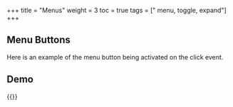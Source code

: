 +++
title = "Menus"
weight = 3
toc = true
tags = [" menu, toggle, expand"]
+++

## Menu Buttons

Here is an example of the menu button being activated on the click event.

## Demo
{{<demo caption="Menu Button">}}
	<script type="text/javascript">
		const menuButton = demo.getElementById('menu-btn-example1');

	menuButton.addEventListener('click', function(){
	let expanded = this.getAttribute('aria-expanded') === 'true';
	this.setAttribute('aria-expanded', !expanded);
	let exampleMenu = this.nextElementSibling;
	exampleMenu.hidden = !exampleMenu.hidden;
});
	</script>
	<style>
		button {
    		font-size: 1.25rem;
    		border-radius: 0.33em;
    		font-family: inherit;
    		background: #111;
    		color: #fefefe;
    		padding: 0.75rem;
    		border: 0;
		}
		ul {
			list-style: none;
			width: 150px;
			margin-top: 0px;
			padding-left: 0px;
			border-bottom-left-radius: 0.33em;
    		border-bottom-right-radius: 0.33em;
    		border-top-right-radius: 0.33em;
    		border: 1px solid black;
		}
		ul > li {
    		font-size: 1.25rem;
    		font-family: inherit;
    		background: #fff;
    		color: #000;
    		padding: 0.75rem;
    		border: 1px solid black;

		}
		ul > li a {
			width: 100%;
		}
		ul > li:hover {
			background-color: aliceblue;
		}
		ul > li a:focus {
			background-color: aliceblue;
		}
	</style>
<nav>
	<button id="menu-btn-example1" aria-expanded="false" aria-haspopup="true">Press me!</button>
		<ul role="menu" class="menu-btn-example-ul" hidden>
		<li>
			<a href="#" role="menuitem">Option 1</a>
		</li>
		<li>
			<a href="#" role="menuitem">Option 2</a>
		</li>
		<li>
			<a href="#" role="menuitem">Option 3</a>
		</li>
	</ul>
</nav>
{{</demo>}}

## Code Pattern

### HTML


<nav>
	<button id="menu-btn-example"  aria-expanded="false" aria-haspopup="true">Press me!</button>
	<ul class="menu-btn-example-ul" role="menu" hidden>
		<li>
			<a href="#" role="menuitem">Option 1</a>
		</li>
		<li>
			<a href="#" role="menuitem">Option 2</a>
		</li>
		<li>
			<a href="#" role="menuitem">Option 3</a>
		</li>
	</ul>
</nav>
	


### JavaScript
{{< expandable label="HTML" level="1" >}}
{{< snippet file="menuBtn_html.md" >}}
{{< /expandable >}}

const menuButton = document.getElementById('menu-btn-example');

menuButton.addEventListener('click', function(){
	let expanded = this.getAttribute('aria-expanded') === 'true';
	this.setAttribute('aria-expanded', !expanded);
	let exampleMenu = this.nextElementSibling;
	exampleMenu.hidden = !exampleMenu.hidden;
})
